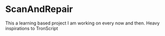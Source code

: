 # ScanAndRepair
This a learning based project I am working on every now and then. Heavy inspirations to TronScript
